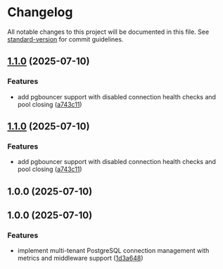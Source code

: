 # Changelog

All notable changes to this project will be documented in this file. See [standard-version](https://github.com/conventional-changelog/standard-version) for commit guidelines.

## [1.1.0](https://github.com/apsyadira-jubelio/go-pgx-multitenancy/compare/v1.0.0...v1.1.0) (2025-07-10)


### Features

* add pgbouncer support with disabled connection health checks and pool closing ([a743c11](https://github.com/apsyadira-jubelio/go-pgx-multitenancy/commit/a743c11dbafdedaf9986915ef0e787e655fde9c2))

## [1.1.0](https://github.com/apsyadira-jubelio/go-pgx-multitenancy/compare/v1.0.0...v1.1.0) (2025-07-10)


### Features

* add pgbouncer support with disabled connection health checks and pool closing ([a743c11](https://github.com/apsyadira-jubelio/go-pgx-multitenancy/commit/a743c11dbafdedaf9986915ef0e787e655fde9c2))

## 1.0.0 (2025-07-10)

## 1.0.0 (2025-07-10)


### Features

* implement multi-tenant PostgreSQL connection management with metrics and middleware support ([1d3a648](https://github.com/apsyadira-jubelio/go-pgx-multitenancy/commit/1d3a6486c97e9b94e6a333c4a637d449baae06ca))
